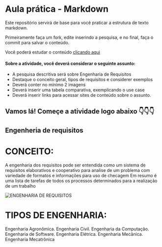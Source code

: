 # Aula prática - Markdown

Este repositório servirá de base para você praticar a estrutura de texto markdown. 

Primeiramente faça um fork, edite inserindo a pesquisa, e no final, faça o commit para salvar o conteúdo.

Você poderá estudar o conteúdo [clicando aqui](https://docs.pipz.com/central-de-ajuda/learning-center/guia-basico-de-markdown#open)

#### Sobre a atividade, você deverá considerar o seguinte assunto:

- A pesquisa descritiva será sobre Engenharia de Requisitos
- Destaque o conceito geral, tipos de requisitos e considerer exemplos
- Deverá conter no mínimo 2 imagens
- Deverá inserir uma tabela comparativa, exemplicando o use case
- Deverá inserir links para acessar sites de conteúdo sobre o assunto.


## Vamos lá! Começe a atividade logo abaixo 👇👇👇

## Engenheria de requisitos

# CONCEITO:
A engenharia dos requisitos pode ser entendida como um sistema de requisitos elaborativos e cooperativo para analise de um problema com variedade de formatos e informações para uso de checagem
Em resumo é uma lista de tarefas de todos os processos determinados para a realização de um trabalho

![ENGENHARIA DE REQUISITOS](https://arquivo.devmedia.com.br/marketing/img/artigo-engenharia-de-software-introducao-a-engenharia-de-requisitos-8034.png)

# TIPOS DE ENGENHARIA:
Engenharia Agronômica.
Engenharia Civil.
Engenharia da Computação.
Engenharia de Software.
Engenharia Elétrica.
Engenharia Mecânica.
Engenharia Mecatrônica
